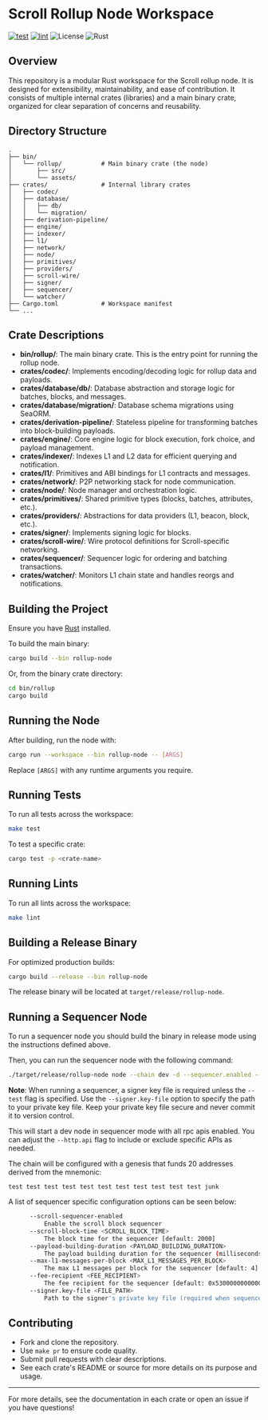 # Scroll Rollup Node Workspace

[![test](https://github.com/scroll-tech/rollup-node/actions/workflows/test.yaml/badge.svg)](https://github.com/scroll-tech/rollup-node/actions/workflows/test.yaml)
[![lint](https://github.com/scroll-tech/rollup-node/actions/workflows/lint.yaml/badge.svg)](https://github.com/scroll-tech/rollup-node/actions/workflows/lint.yaml)
![License](https://img.shields.io/badge/license-MIT-blue)
![Rust](https://img.shields.io/badge/rust-2021-orange)

## Overview

This repository is a modular Rust workspace for the Scroll rollup node. It is designed for extensibility, maintainability, and ease of contribution. It consists of multiple internal crates (libraries) and a main binary crate, organized for clear separation of concerns and reusability.

## Directory Structure

```
.
├── bin/
│   └── rollup/           # Main binary crate (the node)
│       ├── src/
│       └── assets/
├── crates/               # Internal library crates
│   ├── codec/
│   ├── database/
│   │   ├── db/
│   │   └── migration/
│   ├── derivation-pipeline/
│   ├── engine/
│   ├── indexer/
│   ├── l1/
│   ├── network/
│   ├── node/
│   ├── primitives/
│   ├── providers/
│   ├── scroll-wire/
│   ├── signer/
│   ├── sequencer/
│   └── watcher/
├── Cargo.toml            # Workspace manifest
└── ...
```

## Crate Descriptions

- **bin/rollup/**: The main binary crate. This is the entry point for running the rollup node.
- **crates/codec/**: Implements encoding/decoding logic for rollup data and payloads.
- **crates/database/db/**: Database abstraction and storage logic for batches, blocks, and messages.
- **crates/database/migration/**: Database schema migrations using SeaORM.
- **crates/derivation-pipeline/**: Stateless pipeline for transforming batches into block-building payloads.
- **crates/engine/**: Core engine logic for block execution, fork choice, and payload management.
- **crates/indexer/**: Indexes L1 and L2 data for efficient querying and notification.
- **crates/l1/**: Primitives and ABI bindings for L1 contracts and messages.
- **crates/network/**: P2P networking stack for node communication.
- **crates/node/**: Node manager and orchestration logic.
- **crates/primitives/**: Shared primitive types (blocks, batches, attributes, etc.).
- **crates/providers/**: Abstractions for data providers (L1, beacon, block, etc.).
- **crates/signer/**: Implements signing logic for blocks.
- **crates/scroll-wire/**: Wire protocol definitions for Scroll-specific networking.
- **crates/sequencer/**: Sequencer logic for ordering and batching transactions.
- **crates/watcher/**: Monitors L1 chain state and handles reorgs and notifications.

## Building the Project

Ensure you have [Rust](https://www.rust-lang.org/tools/install) installed.

To build the main binary:

```sh
cargo build --bin rollup-node
```

Or, from the binary crate directory:

```sh
cd bin/rollup
cargo build
```

## Running the Node

After building, run the node with:

```sh
cargo run --workspace --bin rollup-node -- [ARGS]
```

Replace `[ARGS]` with any runtime arguments you require.

## Running Tests

To run all tests across the workspace:

```sh
make test
```

To test a specific crate:

```sh
cargo test -p <crate-name>
```

## Running Lints

To run all lints across the workspace:

```sh
make lint
```

## Building a Release Binary

For optimized production builds:

```sh
cargo build --release --bin rollup-node
```

The release binary will be located at `target/release/rollup-node`.

## Running a Sequencer Node

To run a sequencer node you should build the binary in release mode using the instructions defined above.

Then, you can run the sequencer node with the following command:

```sh
./target/release/rollup-node node --chain dev -d --sequencer.enabled --signer.key-file /path/to/your/private.key --http --http.api admin,debug,eth,net,trace,txpool,web3,rpc,reth,ots,flashbots,miner,mev
```

**Note**: When running a sequencer, a signer key file is required unless the `--test` flag is specified. Use the `--signer.key-file` option to specify the path to your private key file. Keep your private key file secure and never commit it to version control.

This will start a dev node in sequencer mode with all rpc apis enabled. You can adjust the `--http.api` flag to include or exclude specific APIs as needed.

The chain will be configured with a genesis that funds 20 addresses derived from the mnemonic:
```
test test test test test test test test test test test junk
```


A list of sequencer specific configuration options can be seen below:

```sh
      --scroll-sequencer-enabled
          Enable the scroll block sequencer
      --scroll-block-time <SCROLL_BLOCK_TIME>
          The block time for the sequencer [default: 2000]
      --payload-building-duration <PAYLOAD_BUILDING_DURATION>
          The payload building duration for the sequencer (milliseconds) [default: 500]
      --max-l1-messages-per-block <MAX_L1_MESSAGES_PER_BLOCK>
          The max L1 messages per block for the sequencer [default: 4]
      --fee-recipient <FEE_RECIPIENT>
          The fee recipient for the sequencer [default: 0x5300000000000000000000000000000000000005]
      --signer.key-file <FILE_PATH>
          Path to the signer's private key file (required when sequencer is enabled)
```

## Contributing

- Fork and clone the repository.
- Use `make pr` to ensure code quality.
- Submit pull requests with clear descriptions.
- See each crate's README or source for more details on its purpose and usage.

---

For more details, see the documentation in each crate or open an issue if you have questions!